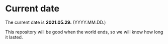 # Current date

The current date is **2021.05.29.** (YYYY.MM.DD.)

This repository will be good when the world ends, so we will know how long it lasted.